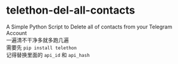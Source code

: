 # telethon-del-all-contacts
A Simple Python Script to Delete all of contacts from your Telegram Account  
一遍清不干净多就多跑几遍  
需要先 `pip install telethon`  
记得替换里面的 `api_id` 和 `api_hash`
